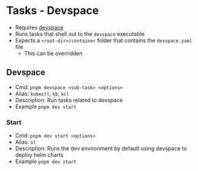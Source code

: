 # Tasks - Devspace
* Requires [devspace](https://devspace.sh/docs/getting-started/introduction)
* Runs tasks that shell out to the `devspace` executable
* Expects a `<root-dir>/container` folder that contains the `devspace.yaml` file
  * This can be overridden

## Devspace

* Cmd: `pnpm devspace <sub-task> <options>`
* Alias: `kubectl`, `kb`, `kcl`
* Description: Run tasks related to devspace
* Example `pnpm dev start`

### Start

* Cmd: `pnpm dev start <options>`
* Alias: `st`
* Description: Runs the dev environment by default using devspace to deploy helm charts
* Example `pnpm dev start`